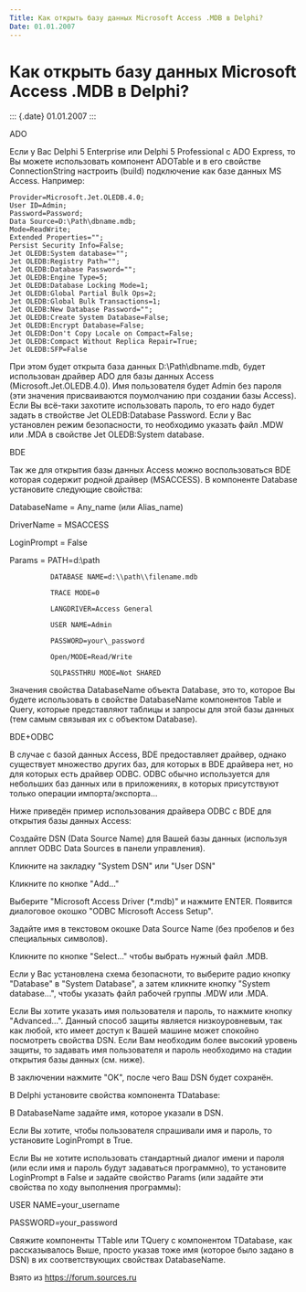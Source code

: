 ```yaml
---
Title: Как открыть базу данных Microsoft Access .MDB в Delphi?
Date: 01.01.2007
---
```



Как открыть базу данных Microsoft Access .MDB в Delphi?
=======================================================

::: {.date}
01.01.2007
:::

ADO

Если у Вас Delphi 5 Enterprise или Delphi 5 Professional с ADO Express,
то Вы можете использовать компонент ADOTable и в его свойстве
ConnectionString настроить (build) подключение как базе данных MS
Access. Например:

    Provider=Microsoft.Jet.OLEDB.4.0;
    User ID=Admin;
    Password=Password;
    Data Source=D:\Path\dbname.mdb;
    Mode=ReadWrite;
    Extended Properties="";
    Persist Security Info=False;
    Jet OLEDB:System database="";
    Jet OLEDB:Registry Path="";
    Jet OLEDB:Database Password="";
    Jet OLEDB:Engine Type=5;
    Jet OLEDB:Database Locking Mode=1;
    Jet OLEDB:Global Partial Bulk Ops=2;
    Jet OLEDB:Global Bulk Transactions=1;
    Jet OLEDB:New Database Password="";
    Jet OLEDB:Create System Database=False;
    Jet OLEDB:Encrypt Database=False;
    Jet OLEDB:Don't Copy Locale on Compact=False;
    Jet OLEDB:Compact Without Replica Repair=True;
    Jet OLEDB:SFP=False

При этом будет открыта база данных D:\\Path\\dbname.mdb, будет
использован драйвер ADO для базы данных Access
(Microsoft.Jet.OLEDB.4.0). Имя пользователя будет Admin без пароля (эти
значения присваиваются поумолчанию при создании базы Access). Если Вы
всё-таки захотите использовать пароль, то его надо будет задать в
ствойстве Jet OLEDB:Database Password. Если у Вас установлен режим
безопасности, то необходимо указать файл .MDW или .MDA в свойстве Jet
OLEDB:System database.

BDE

Так же для открытия базы данных Access можно воспользоваться BDE которая
содержит родной драйвер (MSACCESS). В компоненте Database установите
следующие свойства:

DatabaseName = Any\_name (или Alias\_name)

DriverName   = MSACCESS

LoginPrompt  = False

Params       = PATH=d:\\path

              DATABASE NAME=d:\\path\\filename.mdb

              TRACE MODE=0

              LANGDRIVER=Access General

              USER NAME=Admin

              PASSWORD=your\_password

              Open/MODE=Read/Write

              SQLPASSTHRU MODE=Not SHARED

Значения свойства DatabaseName объекта Database, это то, которое Вы
будете использовать в свойстве DatabaseName компонентов Table и Query,
которые представляют таблицы и запросы для этой базы данных (тем самым
связывая их с объектом Database).

BDE+ODBC

В случае с базой данных Access, BDE предоставляет драйвер, однако
существует множество других баз, для которых в BDE драйвера нет, но для
которых есть драйвер ODBC. ODBC обычно используется для небольших баз
данных или в приложениях, в которых присутствуют только операции
импорта/экспорта\...

Ниже приведён пример использования драйвера ODBC с BDE для открытия базы
данных Access:

Создайте DSN (Data Source Name) для Вашей базы данных (используя апплет
ODBC Data Sources в панели управления).

Кликните на закладку \"System DSN\" или \"User DSN\"

Кликните по кнопке \"Add\...\"

Выберите \"Microsoft Access Driver (\*.mdb)\" и нажмите ENTER. Появится
диалоговое окошко \"ODBC Microsoft Access Setup\".

Задайте имя в текстовом окошке Data Source Name (без пробелов и без
специальных символов).

Кликните по кнопке \"Select\...\" чтобы выбрать нужный файл .MDB.

Если у Вас установлена схема безопасноти, то выберите радио кнопку
\"Database\" в \"System Database\", а затем кликните кнопку \"System
database\...\", чтобы указать файл рабочей группы .MDW или .MDA.

Если Вы хотите указать имя пользователя и пароль, то нажмите кнопку
\"Advanced\...\". Данный способ защиты является низкоуровневым, так как
любой, кто имеет доступ к Вашей машине может спокойно посмотреть
свойства DSN. Если Вам необходим более высокий уровень защиты, то
задавать имя пользователя и пароль необходимо на стадии открытия базы
данных (см. ниже).

В заключении нажмите \"OK\", после чего Ваш DSN будет сохранён.

В Delphi установите свойства компонента TDatabase:

В DatabaseName задайте имя, которое указали в DSN.

Если Вы хотите, чтобы пользователя спрашивали имя и пароль, то
установите LoginPrompt в True.

Если Вы не хотите использовать стандартный диалог имени и пароля (или
если имя и пароль будут задаваться программно), то установите
LoginPrompt в False и задайте свойство Params (или задайте эти свойства
по ходу выполнения программы):

USER NAME=your\_username

PASSWORD=your\_password

Свяжите компоненты TTable или TQuery с компонентом TDatabase, как
рассказывалось Выше, просто указав тоже имя (которое было задано в DSN)
в их соответствующих свойствах DatabaseName.

Взято из <https://forum.sources.ru>
